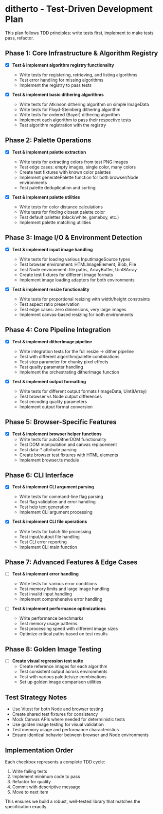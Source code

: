 # ditherto - Test-Driven Development Plan

This plan follows TDD principles: write tests first, implement to make tests pass, refactor.

## Phase 1: Core Infrastructure & Algorithm Registry
- [x] **Test & implement algorithm registry functionality**
  - Write tests for registering, retrieving, and listing algorithms
  - Test error handling for missing algorithms
  - Implement the registry to pass tests

- [x] **Test & implement basic dithering algorithms**
  - Write tests for Atkinson dithering algorithm on simple ImageData
  - Write tests for Floyd-Steinberg dithering algorithm
  - Write tests for ordered (Bayer) dithering algorithm
  - Implement each algorithm to pass their respective tests
  - Test algorithm registration with the registry

## Phase 2: Palette Operations
- [x] **Test & implement palette extraction**
  - Write tests for extracting colors from test PNG images
  - Test edge cases: empty images, single color, many colors
  - Create test fixtures with known color palettes
  - Implement generatePalette function for both browser/Node environments
  - Test palette deduplication and sorting

- [x] **Test & implement palette utilities**
  - Write tests for color distance calculations
  - Write tests for finding closest palette color
  - Test default palettes (black/white, gameboy, etc.)
  - Implement palette matching utilities

## Phase 3: Image I/O & Environment Detection
- [x] **Test & implement input image handling**
  - Write tests for loading various InputImageSource types
  - Test browser environment: HTMLImageElement, Blob, File
  - Test Node environment: file paths, ArrayBuffer, Uint8Array
  - Create test fixtures for different image formats
  - Implement image loading adapters for both environments

- [x] **Test & implement resize functionality**
  - Write tests for proportional resizing with width/height constraints
  - Test aspect ratio preservation
  - Test edge cases: zero dimensions, very large images
  - Implement canvas-based resizing for both environments

## Phase 4: Core Pipeline Integration
- [x] **Test & implement ditherImage pipeline**
  - Write integration tests for the full resize → dither pipeline
  - Test with different algorithm/palette combinations
  - Test step parameter for chunky pixel effects
  - Test quality parameter handling
  - Implement the orchestrating ditherImage function

- [x] **Test & implement output formatting**
  - Write tests for different output formats (ImageData, Uint8Array)
  - Test browser vs Node output differences
  - Test encoding quality parameters
  - Implement output format conversion

## Phase 5: Browser-Specific Features
- [x] **Test & implement browser helper functions**
  - Write tests for autoDitherDOM functionality
  - Test DOM manipulation and canvas replacement
  - Test data-* attribute parsing
  - Create browser test fixtures with HTML elements
  - Implement browser.ts module

## Phase 6: CLI Interface
- [x] **Test & implement CLI argument parsing**
  - Write tests for command-line flag parsing
  - Test flag validation and error handling
  - Test help text generation
  - Implement CLI argument processing

- [x] **Test & implement CLI file operations**
  - Write tests for batch file processing
  - Test input/output file handling
  - Test CLI error reporting
  - Implement CLI main function

## Phase 7: Advanced Features & Edge Cases
- [ ] **Test & implement error handling**
  - Write tests for various error conditions
  - Test memory limits and large image handling
  - Test invalid input handling
  - Implement comprehensive error handling

- [ ] **Test & implement performance optimizations**
  - Write performance benchmarks
  - Test memory usage patterns
  - Test processing speed with different image sizes
  - Optimize critical paths based on test results

## Phase 8: Golden Image Testing
- [ ] **Create visual regression test suite**
  - Create reference images for each algorithm
  - Test consistent output across environments
  - Test with various palette/size combinations
  - Set up golden image comparison utilities

## Test Strategy Notes
- Use Vitest for both Node and browser testing
- Create shared test fixtures for consistency
- Mock Canvas APIs where needed for deterministic tests
- Use golden image testing for visual validation
- Test memory usage and performance characteristics
- Ensure identical behavior between browser and Node environments

## Implementation Order
Each checkbox represents a complete TDD cycle:
1. Write failing tests
2. Implement minimum code to pass
3. Refactor for quality
4. Commit with descriptive message
5. Move to next item

This ensures we build a robust, well-tested library that matches the specification exactly.